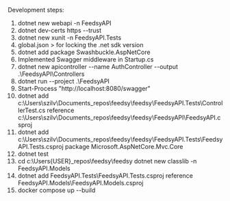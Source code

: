 Development steps:

1. dotnet new webapi -n FeedsyAPI
2. dotnet dev-certs https --trust
3. dotnet new xunit -n FeedsyAPI.Tests
4. global.json > for locking the .net sdk version
5. dotnet add package Swashbuckle.AspNetCore
6. Implemented Swagger middleware in Startup.cs
7. dotnet new apicontroller --name AuthController --output .\FeedsyAPI\Controllers
8. dotnet run --project .\FeedsyAPI
9. Start-Process "http://localhost:8080/swagger"
10. dotnet add c:\Users\szilv\Documents\_repos\feedsy\feedsy\FeedsyAPI.Tests\ControllerTest.cs reference c:\Users\szilv\Documents\_repos\feedsy\feedsy\FeedsyAPI\FeedsyAPI.csproj
11. dotnet add c:\Users\szilv\Documents\_repos\feedsy\feedsy\FeedsyAPI.Tests\FeedsyAPI.Tests.csproj package Microsoft.AspNetCore.Mvc.Core
12. dotnet test
13. cd c:\Users\{USER}\_repos\feedsy\feedsy dotnet new classlib -n FeedsyAPI.Models
14. dotnet add FeedsyAPI.Tests\FeedsyAPI.Tests.csproj reference FeedsyAPI.Models\FeedsyAPI.Models.csproj
15. docker compose up --build